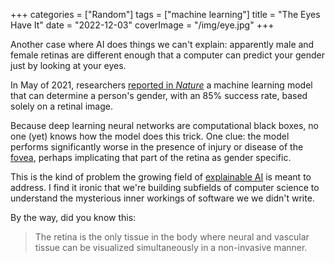 +++
categories = ["Random"]
tags = ["machine learning"]
title = "The Eyes Have It"
date = "2022-12-03"
coverImage = "/img/eye.jpg"
+++

Another case where AI does things we can't explain: apparently male and female retinas are different enough that a computer can predict your gender just by looking at your eyes.

<!--more-->

In May of 2021, researchers <a href="https://www.nature.com/articles/s41598-021-89743-x" target="_blank">reported in *Nature*</a> a machine learning model that can determine a person's gender, with an 85% success rate, based solely on a retinal image. 

Because deep learning neural networks are computational black boxes, no one (yet) knows how the model does this trick. One clue: the model performs significantly worse in the presence of injury or disease of the <a target="_blank" href="https://en.wikipedia.org/wiki/Fovea_centralis">fovea</a>, perhaps implicating that part of the retina as gender specific.

This is the kind of problem the growing field of <a target="_blank" href="https://en.wikipedia.org/wiki/Explainable_artificial_intelligence">explainable AI</a> is meant to address. I find it ironic that we're building subfields of computer science to understand the mysterious inner workings of software we we didn't write.

By the way, did you know this:
> The retina is the only tissue in the body where neural and vascular tissue can be visualized simultaneously in a non-invasive manner.
